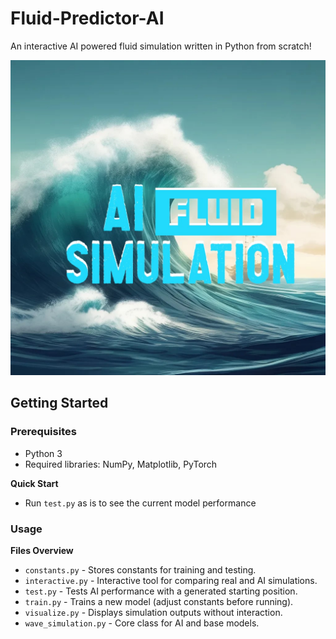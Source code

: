 # Fluid-Predictor-AI
An interactive AI powered fluid simulation written in Python from scratch!

![Fluid Predictor AI Thumbnail](https://github.com/22yeets22/Fluid-Predictor-AI/blob/main/thumbnail.jpg?raw=true)

## Getting Started
### Prerequisites
- Python 3
- Required libraries: NumPy, Matplotlib, PyTorch

**Quick Start**  
- Run `test.py` as is to see the current model performance

### Usage
**Files Overview**  
- `constants.py` - Stores constants for training and testing.  
- `interactive.py` - Interactive tool for comparing real and AI simulations.  
- `test.py` - Tests AI performance with a generated starting position.  
- `train.py` - Trains a new model (adjust constants before running).  
- `visualize.py` - Displays simulation outputs without interaction.  
- `wave_simulation.py` - Core class for AI and base models.  
